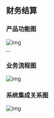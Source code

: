 ## 财务结算

### 产品功能图

![img](https://tva1.sinaimg.cn/large/0081Kckwgy1glxm1iiko7j30y00iyth0.jpg)

<img src="https://uploader.shimo.im/f/6riVkDEOOJ81aoBS.png!thumbnail" alt="img" style="zoom: 25%;" />

### 业务流程图

![img](https://tva1.sinaimg.cn/large/0081Kckwgy1glxm2hxa9tj33090u0432.jpg)

### 系统集成关系图

![img](https://tva1.sinaimg.cn/large/0081Kckwgy1glxm3ule1qj30i70cptab.jpg)

